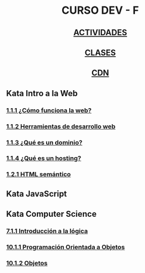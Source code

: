 <h1 align="center"><strong>CURSO DEV - F</strong></h1>

<h2 align="center"><a href="./CLASES/ACTIVIDADES.md">ACTIVIDADES</a></h2>

<h2 align="center"><a href="./CLASES/CLASES.md">CLASES</a></h2>

<h2 align="center"><a href="./CDN.md">CDN</a></h2>

<h2>Kata Intro a la Web</h2>

<h3><a href="./LECTURAS/Kata_1/1_1_1.md">1.1.1 ¿Cómo funciona la web?</a></h3>

<h3><a href="./LECTURAS/Kata_1/1_1_2.md">1.1.2 Herramientas de desarrollo web</a></h3>

<h3><a href="./LECTURAS/Kata_1/1_1_3.md">1.1.3 ¿Qué es un dominio?</a></h3>

<h3><a href="./LECTURAS/Kata_1/1_1_4.md">1.1.4 ¿Qué es un hosting?</a></h3>

<h3><a href="./LECTURAS/Kata_1/1_2_1.md">1.2.1 HTML semántico</a></h3>

<h2>Kata JavaScript</h2>

<h2>Kata Computer Science</h2>

<h3><a href="./LECTURAS/Kata_3/7_1_1.md">7.1.1 Introducción a la lógica</a></h3>

<h3><a href="./LECTURAS/Kata_3/10_1_1.md">10.1.1 Programación Orientada a Objetos</a></h3>

<h3><a href="./LECTURAS/Kata_3/10_1_2.md">10.1.2 Objetos</a></h3>